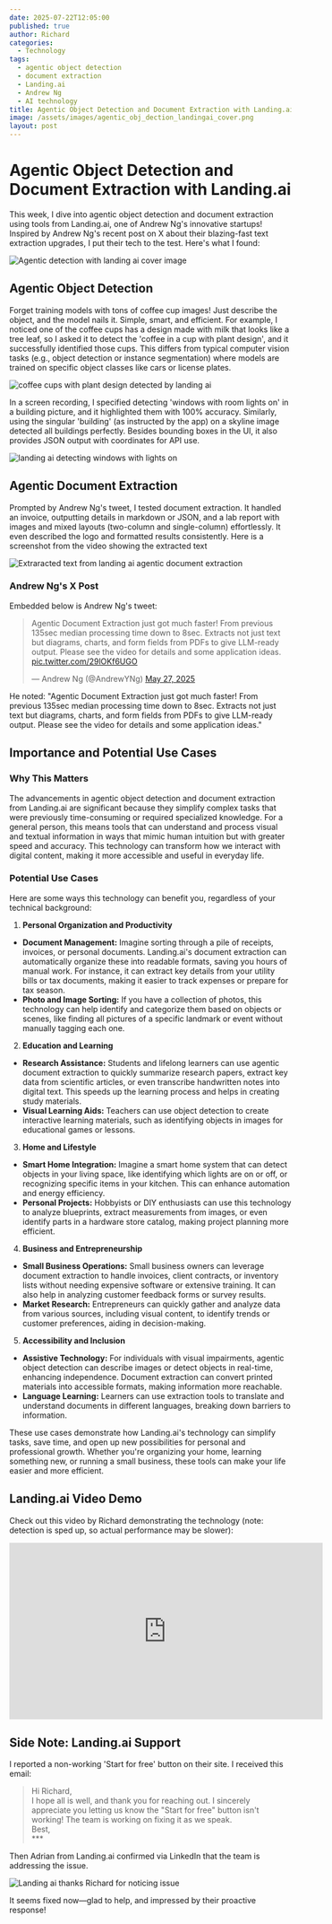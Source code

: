 ```yaml
---
date: 2025-07-22T12:05:00
published: true
author: Richard
categories:
  - Technology
tags:
  - agentic object detection
  - document extraction
  - Landing.ai
  - Andrew Ng
  - AI technology
title: Agentic Object Detection and Document Extraction with Landing.ai
image: /assets/images/agentic_obj_dection_landingai_cover.png
layout: post
---
```

# Agentic Object Detection and Document Extraction with Landing.ai

This week, I dive into agentic object detection and document extraction using tools from Landing.ai, one of Andrew Ng's innovative startups! Inspired by Andrew Ng's recent post on X about their blazing-fast text extraction upgrades, I put their tech to the test. Here's what I found:

![Agentic detection with landing ai cover image](/assets/images/agentic_obj_dection_landingai_cover.png "Agentic detection with landing ai")

## Agentic Object Detection

Forget training models with tons of coffee cup images! Just describe the object, and the model nails it. Simple, smart, and efficient. For example, I noticed one of the coffee cups has a design made with milk that looks like a tree leaf, so I asked it to detect the 'coffee in a cup with plant design', and it successfully identified those cups. This differs from typical computer vision tasks (e.g., object detection or instance segmentation) where models are trained on specific object classes like cars or license plates.

![coffee cups with plant design detected by landing ai](/assets/images/landingai_coffee_plant.png "coffee cups with plant design detected by landing ai")

In a screen recording, I specified detecting 'windows with room lights on' in a building picture, and it highlighted them with 100% accuracy. Similarly, using the singular 'building' (as instructed by the app) on a skyline image detected all buildings perfectly. Besides bounding boxes in the UI, it also provides JSON output with coordinates for API use.

![landing ai detecting windows with lights on](/assets/images/landingai_window_detection.png "landing ai detecting windows with lights on")

## Agentic Document Extraction

Prompted by Andrew Ng's tweet, I tested document extraction. It handled an invoice, outputting details in markdown or JSON, and a lab report with images and mixed layouts (two-column and single-column) effortlessly. It even described the logo and formatted results consistently. Here is a screenshot from the video showing the extracted text

![Extraracted text from landing ai agentic document extraction](/assets/images/landingai_document_extraction.png "Extraracted text from landing ai agentic document extraction")

### Andrew Ng's X Post

Embedded below is Andrew Ng's tweet:
<blockquote class="twitter-tweet"><p lang="en" dir="ltr">Agentic Document Extraction just got much faster! From previous 135sec median processing time down to 8sec. Extracts not just text but diagrams, charts, and form fields from PDFs to give LLM-ready output. Please see the video for details and some application ideas. <a href="https://t.co/29lOKf6UGO">pic.twitter.com/29lOKf6UGO</a></p>— Andrew Ng (@AndrewYNg) <a href="https://twitter.com/AndrewYNg/status/1927384264779170259?ref_src=twsrc%5Etfw">May 27, 2025</a></blockquote> <script async src="https://platform.twitter.com/widgets.js" charset="utf-8"></script>

He noted: "Agentic Document Extraction just got much faster! From previous 135sec median processing time down to 8sec. Extracts not just text but diagrams, charts, and form fields from PDFs to give LLM-ready output. Please see the video for details and some application ideas."

## Importance and Potential Use Cases

### Why This Matters

The advancements in agentic object detection and document extraction from Landing.ai are significant because they simplify complex tasks that were previously time-consuming or required specialized knowledge. For a general person, this means tools that can understand and process visual and textual information in ways that mimic human intuition but with greater speed and accuracy. This technology can transform how we interact with digital content, making it more accessible and useful in everyday life.

### Potential Use Cases

Here are some ways this technology can benefit you, regardless of your technical background:

1. **Personal Organization and Productivity**

- **Document Management:** Imagine sorting through a pile of receipts, invoices, or personal documents. Landing.ai's document extraction can automatically organize these into readable formats, saving you hours of manual work. For instance, it can extract key details from your utility bills or tax documents, making it easier to track expenses or prepare for tax season.
- **Photo and Image Sorting:** If you have a collection of photos, this technology can help identify and categorize them based on objects or scenes, like finding all pictures of a specific landmark or event without manually tagging each one.

2. **Education and Learning**

- **Research Assistance:** Students and lifelong learners can use agentic document extraction to quickly summarize research papers, extract key data from scientific articles, or even transcribe handwritten notes into digital text. This speeds up the learning process and helps in creating study materials.
- **Visual Learning Aids:** Teachers can use object detection to create interactive learning materials, such as identifying objects in images for educational games or lessons.

3. **Home and Lifestyle**

- **Smart Home Integration:** Imagine a smart home system that can detect objects in your living space, like identifying which lights are on or off, or recognizing specific items in your kitchen. This can enhance automation and energy efficiency.
- **Personal Projects:** Hobbyists or DIY enthusiasts can use this technology to analyze blueprints, extract measurements from images, or even identify parts in a hardware store catalog, making project planning more efficient.

4. **Business and Entrepreneurship**

- **Small Business Operations:** Small business owners can leverage document extraction to handle invoices, client contracts, or inventory lists without needing expensive software or extensive training. It can also help in analyzing customer feedback forms or survey results.
- **Market Research:** Entrepreneurs can quickly gather and analyze data from various sources, including visual content, to identify trends or customer preferences, aiding in decision-making.

5. **Accessibility and Inclusion**

- **Assistive Technology:** For individuals with visual impairments, agentic object detection can describe images or detect objects in real-time, enhancing independence. Document extraction can convert printed materials into accessible formats, making information more reachable.
- **Language Learning:** Learners can use extraction tools to translate and understand documents in different languages, breaking down barriers to information.

These use cases demonstrate how Landing.ai's technology can simplify tasks, save time, and open up new possibilities for personal and professional growth. Whether you're organizing your home, learning something new, or running a small business, these tools can make your life easier and more efficient.

## Landing.ai Video Demo

Check out this video by Richard demonstrating the technology (note: detection is sped up, so actual performance may be slower):
<iframe width="560" height="315" src="https://www.youtube.com/embed/lC6g-T5V470" frameborder="0" allowfullscreen></iframe>

## Side Note: Landing.ai Support

I reported a non-working 'Start for free' button on their site. I received this email:

> Hi Richard,  
> I hope all is well, and thank you for reaching out. I sincerely appreciate you letting us know the "Start for free" button isn't working! The team is working on fixing it as we speak.  
> Best,  
> \*\*\*

Then Adrian from Landing.ai confirmed via LinkedIn that the team is addressing the issue.

![Landing ai thanks Richard for noticing issue](/assets/images/landing_adrian_linkedin.png "Linkedin -Landing ai thanks Richard for noticing issue")

It seems fixed now—glad to help, and impressed by their proactive response!
